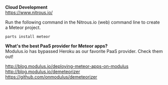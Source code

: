  
 

**Cloud Development**    
https://www.nitrous.io/  

Run the following command in the Nitrous.io (web) command line to create a Meteor project.  
````
parts install meteor
````


**What's the best PaaS provider for Meteor apps?**    
Modulus.io has bypassed Heroku as our favorite PaaS provider.  Check them out!  

http://blog.modulus.io/deploying-meteor-apps-on-modulus  
http://blog.modulus.io/demeteorizer  
https://github.com/onmodulus/demeteorizer  


